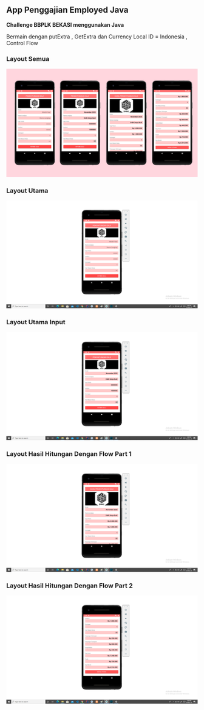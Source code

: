 
## App Penggajian Employed Java

**Challenge BBPLK BEKASI menggunakan Java**

Bermain dengan putExtra , GetExtra dan Currency Local ID = Indonesia , Control Flow 

### Layout Semua
![Screenshot](https://github.com/disebud/AppPenggajianEmpJava/blob/master/ss/ss_all_gaji.jpg?raw=true)

### Layout Utama
![Screenshot](https://github.com/disebud/AppPenggajianEmpJava/blob/master/ss/ss_gaji.png?raw=true)

### Layout Utama Input
![Screenshot](https://github.com/disebud/AppPenggajianEmpJava/blob/master/ss/ss_gaji1.png?raw=true)

### Layout Hasil Hitungan Dengan Flow Part 1
![Screenshot](https://github.com/disebud/AppPenggajianEmpJava/blob/master/ss/ss_gaji2.png?raw=true)

### Layout Hasil Hitungan Dengan Flow Part 2
![Screenshot](https://github.com/disebud/AppPenggajianEmpJava/blob/master/ss/ss_gaji3.png?raw=true)

